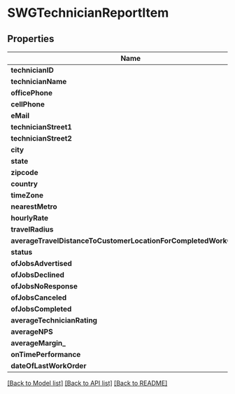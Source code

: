 # SWGTechnicianReportItem

## Properties
Name | Type | Description | Notes
------------ | ------------- | ------------- | -------------
**technicianID** | **NSString*** |  | [optional] 
**technicianName** | **NSString*** |  | [optional] 
**officePhone** | **NSString*** |  | [optional] 
**cellPhone** | **NSString*** |  | [optional] 
**eMail** | **NSString*** |  | [optional] 
**technicianStreet1** | **NSString*** |  | [optional] 
**technicianStreet2** | **NSString*** |  | [optional] 
**city** | **NSString*** |  | [optional] 
**state** | **NSString*** |  | [optional] 
**zipcode** | **NSString*** |  | [optional] 
**country** | **NSString*** |  | [optional] 
**timeZone** | **NSString*** |  | [optional] 
**nearestMetro** | **NSString*** |  | [optional] 
**hourlyRate** | **NSNumber*** |  | [optional] 
**travelRadius** | **NSNumber*** |  | [optional] 
**averageTravelDistanceToCustomerLocationForCompletedWorkOrders** | **NSNumber*** |  | [optional] 
**status** | **NSString*** |  | [optional] 
**ofJobsAdvertised** | **NSNumber*** |  | [optional] 
**ofJobsDeclined** | **NSNumber*** |  | [optional] 
**ofJobsNoResponse** | **NSNumber*** |  | [optional] 
**ofJobsCanceled** | **NSNumber*** |  | [optional] 
**ofJobsCompleted** | **NSNumber*** |  | [optional] 
**averageTechnicianRating** | **NSNumber*** |  | [optional] 
**averageNPS** | **NSNumber*** |  | [optional] 
**averageMargin_** | **NSNumber*** |  | [optional] 
**onTimePerformance** | **NSNumber*** |  | [optional] 
**dateOfLastWorkOrder** | **NSDate*** |  | [optional] 

[[Back to Model list]](../README.md#documentation-for-models) [[Back to API list]](../README.md#documentation-for-api-endpoints) [[Back to README]](../README.md)


